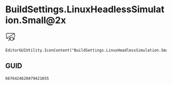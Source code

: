 # BuildSettings.LinuxHeadlessSimulation.Small@2x
![](/img/BuildSettings.LinuxHeadlessSimulation.Small@2x.png)

``` CSharp
EditorGUIUtility.IconContent("BuildSettings.LinuxHeadlessSimulation.Small@2x")
```
## GUID
```
6676424620479421655
```
